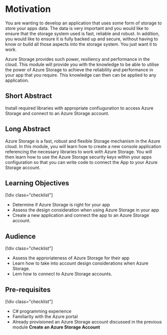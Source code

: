 # Motivation
You are wanting to develop an application that uses some form of storage to store your apps data. The data is very important and you would like to ensure that the storage system used is fast, reliable and robust. In addition, you would like to ensure it is fully backed up and secure, without having to know or build all those aspects into the storage system. You just want it to work.

Azure Storage provides such power, resiliency and performance in the cloud. This module will provide you with the knowledge to be able to utilise the power of Azure Storage to achieve the reliability and performance in your app that you require. This knowledge can then can be applied to any application.

## Short Abstract
Install required libraries with appropriate confiuguration to access Azure Storage and connect to an Azure Storage account.

## Long Abstract
Azure Storage is a fast, robust and flexible Storage mechanism in the Azure cloud. In this module, you will learn how to create a new console application referencing the necessary libraries to work with Azure Storage. You will then learn how to use the Azure Storage security keys within your apps configuration so that you can write code to connect the App to your Azure Storage account.

## Learning Objectives
[!div class="checklist"]
* Determine if Azure Storage is right for your app
* Assess the design consideration when using Azure Storage in your app
* Create a new application and connect the app to an Azure Storage account.

## Audience
[!div class="checklist"]
* Assess the approriateness of Azure Storage for their app
* Learn how to take into account design considerations when Azure Storage.
* Lern how to connect to Azure Storage accounts.

## Pre-requisites
[!div class="checklist"]
* C# programming experience
* Familiarity with the Azure portal
* Already provisioned an Azure Storage account discussed in the previous module **Create an Azure Storage Account**
